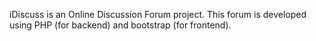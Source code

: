 iDiscuss is an Online Discussion Forum project. This forum is developed using PHP (for backend) and bootstrap (for frontend).
